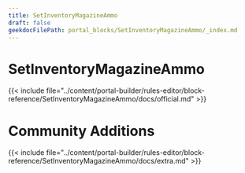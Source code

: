 ```yaml
---
title: SetInventoryMagazineAmmo
draft: false
geekdocFilePath: portal_blocks/SetInventoryMagazineAmmo/_index.md
---
```

# SetInventoryMagazineAmmo
{{< include file="../content/portal-builder/rules-editor/block-reference/SetInventoryMagazineAmmo/docs/official.md" >}}

# Community Additions

{{< include file="../content/portal-builder/rules-editor/block-reference/SetInventoryMagazineAmmo/docs/extra.md" >}}